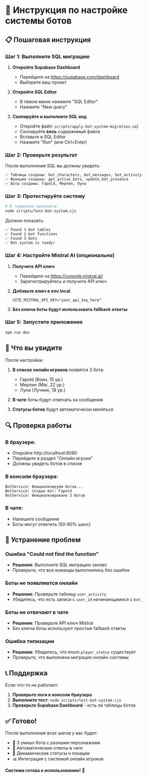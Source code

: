 # 🤖 Инструкция по настройке системы ботов

## 📋 Пошаговая инструкция

### Шаг 1: Выполните SQL миграцию

1. **Откройте Supabase Dashboard**
   - Перейдите на https://supabase.com/dashboard
   - Выберите ваш проект

2. **Откройте SQL Editor**
   - В левом меню нажмите "SQL Editor"
   - Нажмите "New query"

3. **Скопируйте и выполните SQL код**
   - Откройте файл: `scripts/apply-bot-system-migration.sql`
   - Скопируйте **весь** содержимый файла
   - Вставьте в SQL Editor
   - Нажмите "Run" (или Ctrl+Enter)

### Шаг 2: Проверьте результат

После выполнения SQL вы должны увидеть:
```
✅ Таблицы созданы: bot_characters, bot_messages, bot_activity
✅ Функции созданы: get_active_bots, update_bot_presence  
✅ Боты созданы: Гароld, Мерлин, Луна
```

### Шаг 3: Протестируйте систему

```bash
# В терминале выполните:
node scripts/test-bot-system.cjs
```

Должно показать:
```
✅ Found 3 bot tables
✅ Found 2 bot functions  
✅ Found 3 bots
✅ Bot system is ready!
```

### Шаг 4: Настройте Mistral AI (опционально)

1. **Получите API ключ**
   - Перейдите на https://console.mistral.ai/
   - Зарегистрируйтесь и получите API ключ

2. **Добавьте ключ в env.local**
   ```env
   VITE_MISTRAL_API_KEY="your_api_key_here"
   ```

3. **Без ключа боты будут использовать fallback ответы**

### Шаг 5: Запустите приложение

```bash
npm run dev
```

## 🎯 Что вы увидите

После настройки:

1. **В списке онлайн игроков** появятся 3 бота:
   - Гароld (Воин, 15 ур.)
   - Мерлин (Маг, 22 ур.)  
   - Луна (Лучник, 18 ур.)

2. **В чате** боты будут отвечать на сообщения

3. **Статусы ботов** будут автоматически меняться

## 🔍 Проверка работы

### В браузере:
- Откройте http://localhost:8080
- Перейдите в раздел "Онлайн игроки"
- Должны увидеть ботов в списке

### В консоли браузера:
```
BotService: Инициализируем ботов...
BotService: Создан бот: Гароld
BotService: Инициализировано 3 ботов
```

### В чате:
- Напишите сообщение
- Боты могут ответить (50-80% шанс)

## 🐛 Устранение проблем

### Ошибка "Could not find the function"
- **Решение**: Выполните SQL миграцию заново
- Проверьте, что все команды выполнились без ошибок

### Боты не появляются онлайн
- **Решение**: Проверьте таблицу `user_activity`
- Убедитесь, что есть записи с `user_id` начинающимися с `bot_`

### Боты не отвечают в чате
- **Решение**: Проверьте API ключ Mistral
- Без ключа боты используют простые fallback ответы

### Ошибка типизации
- **Решение**: Убедитесь, что enum `player_status` существует
- Проверьте, что выполнена миграция онлайн-системы

## 📞 Поддержка

Если что-то не работает:

1. **Проверьте логи в консоли браузера**
2. **Выполните тест**: `node scripts/test-bot-system.cjs`
3. **Проверьте Supabase Dashboard** - есть ли таблицы ботов

## ✅ Готово!

После выполнения всех шагов у вас будет:
- 🤖 3 умных бота с разными персонажами
- 💬 Автоматические ответы в чате
- 🔄 Динамические статусы и локации
- 📊 Интеграция с системой онлайн игроков

**Система готова к использованию!** 🚀
